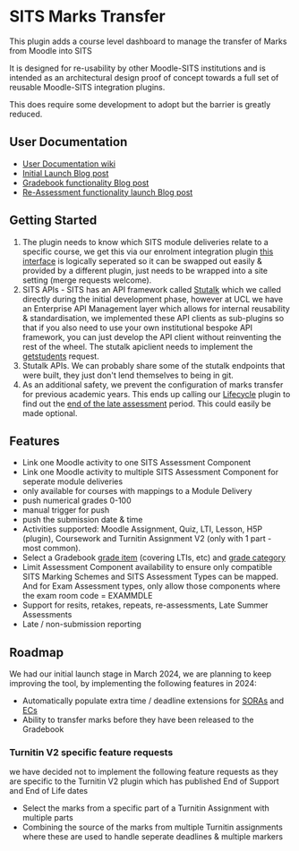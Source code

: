 # SITS Marks Transfer #

This plugin adds a course level dashboard to manage the transfer of Marks from Moodle into SITS

It is designed for re-usability by other Moodle-SITS institutions and is intended as an architectural design proof of concept towards a full set of reusable Moodle-SITS integration plugins.

This does require some development to adopt but the barrier is greatly reduced.

## User Documentation
- [User Documentation wiki](https://ucldata.atlassian.net/wiki/spaces/MoodleResourceCentre/pages/31852705/SITS+Marks+Transfer)  
- [Initial Launch Blog post](https://blogs.ucl.ac.uk/digital-education/2024/03/18/initial-release-of-marks-transfer-available-on-ucl-moodle/)  
- [Gradebook functionality Blog post](https://blogs.ucl.ac.uk/digital-education/2024/06/06/update-on-the-moodle-sits-marks-transfer-wizard/)  
- [Re-Assessment functionality launch Blog post](https://blogs.ucl.ac.uk/digital-education/2024/09/19/new-moodle-assessment-features/#Mark:~:text=tracker%20documentation.-,Mark%20transfer%20update%C2%A0,-Finally%2C%20if%20you)  

## Getting Started
1) The plugin needs to know which SITS module deliveries relate to a specific course, we get this via our enrolment integration plugin [this interface](https://github.com/ucl-isd/moodle-local_sitsgradepush/blob/main/classes/manager.php#L247)  is logically seperated so it can be swapped out easily & provided by a different plugin, just needs to be wrapped into a site setting (merge requests welcome). 
2) SITS APIs - SITS has an API framework called [Stutalk](https://www.mysits.com/mysits/sits107/107manuals/index.htm?https://www.mysits.com/mysits/sits107/107manuals/mensys/02super/22stutalk/03st2/00toc.htm) which we called directly during the initial development phase, however at UCL we have an Enterprise API Management layer which allows for internal reusability & standardisation, we implemented these API clients as sub-plugins so that if you also need to use your own institutional bespoke API framework, you can just develop the API client without reinventing the rest of the wheel. The stutalk apiclient needs to implement the [getstudents](https://github.com/ucl-isd/moodle-local_sitsgradepush/blob/main/apiclients/easikit/classes/requests/getstudents.php) request.
3) Stutalk APIs. We can probably share some of the stutalk endpoints that were built, they just don't lend themselves to being in git.
4) As an additional safety, we prevent the configuration of marks transfer for previous academic years. This ends up calling our [Lifecycle](https://github.com/ucl-isd/moodle-block_lifecycle) plugin to find out the [end of the late assessment](https://github.com/ucl-isd/moodle-local_sitsgradepush/blob/main/classes/manager.php#L1057-L1059) period. This could easily be made optional.

## Features

- Link one Moodle activity to one SITS Assessment Component
- Link one Moodle activity to multiple SITS Assessment Component for seperate module deliveries
- only available for courses with mappings to a Module Delivery 
- push numerical grades 0-100
- manual trigger for push
- push the submission date & time
- Activities supported: Moodle Assignment, Quiz, LTI, Lesson, H5P (plugin), Coursework and Turnitin Assignment V2 (only with 1 part - most common).
- Select a Gradebook [grade item](https://docs.moodle.org/403/en/Grade_items) (covering LTIs, etc) and [grade category](https://docs.moodle.org/403/en/Grade_categories)
- Limit Assessment Component availability to ensure only compatible SITS Marking Schemes and SITS Assessment Types can be mapped. And for Exam Assessment types, only allow those components where the exam room code = EXAMMDLE
- Support for resits, retakes, repeats, re-assessments, Late Summer Assessments
- Late / non-submission reporting

## Roadmap
We had our initial launch stage in March 2024, we are planning to keep improving the tool, by implementing the following features in 2024:

- Automatically populate extra time / deadline extensions for [SORAs](https://www.ucl.ac.uk/students/support-and-wellbeing/disability-support/reasonable-adjustments-your-assessments) and [ECs](https://www.ucl.ac.uk/academic-manual/chapters/chapter-2-student-support-framework/2-short-term-illness-and-other-extenuating)
- Ability to transfer marks before they have been released to the Gradebook

### Turnitin V2 specific feature requests 
we have decided not to implement the following feature requests as they are specific to the Turnitin V2 plugin which has published End of Support and End of Life dates
- Select the marks from a specific part of a Turnitin Assignment with multiple parts
- Combining the source of the marks from multiple Turnitin assignments where these are used to handle seperate deadlines & multiple markers 
